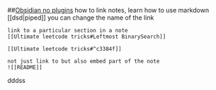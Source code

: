 
##[Obsidian no plugins](https://www.youtube.com/watch?v=5qRVquqRH0k&ab_channel=NicolevanderHoeven) 
	how to link notes, learn how to use markdown
	[[dsd|piped]]
	you can change the name of the link
	
	link to a particular section in a note
	[[Ultimate leetcode tricks#Leftmost BinarySearch]]
	
	[[Ultimate leetcode tricks#^c3384f]]
	
	not just link to but also embed part of the note
	![[README]]

dddss